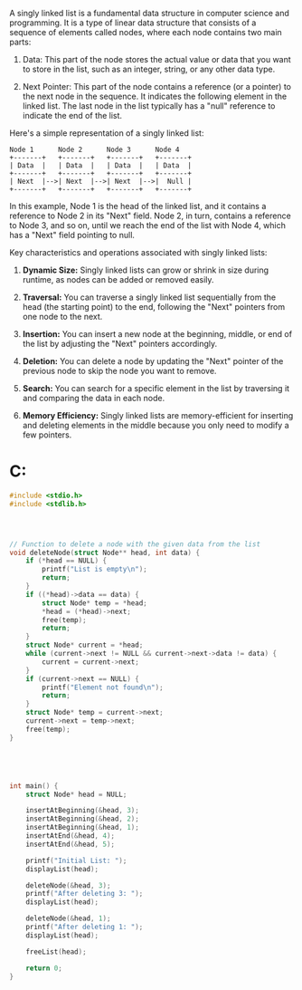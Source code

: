   
A singly linked list is a fundamental data structure in computer science and programming. It is a type of linear data structure that consists of a sequence of elements called nodes, where each node contains two main parts:

1. Data: This part of the node stores the actual value or data that you want to store in the list, such as an integer, string, or any other data type.
    
2. Next Pointer: This part of the node contains a reference (or a pointer) to the next node in the sequence. It indicates the following element in the linked list. The last node in the list typically has a "null" reference to indicate the end of the list.
    

Here's a simple representation of a singly linked list:

```
Node 1      Node 2      Node 3      Node 4
+-------+   +-------+   +-------+   +-------+
| Data  |   | Data  |   | Data  |   | Data  |
+-------+   +-------+   +-------+   +-------+
| Next  |-->| Next  |-->| Next  |-->|  Null |
+-------+   +-------+   +-------+   +-------+
```

In this example, Node 1 is the head of the linked list, and it contains a reference to Node 2 in its "Next" field. Node 2, in turn, contains a reference to Node 3, and so on, until we reach the end of the list with Node 4, which has a "Next" field pointing to null.

Key characteristics and operations associated with singly linked lists:

1. **Dynamic Size:** Singly linked lists can grow or shrink in size during runtime, as nodes can be added or removed easily.
    
2. **Traversal:** You can traverse a singly linked list sequentially from the head (the starting point) to the end, following the "Next" pointers from one node to the next.
    
3. **Insertion:** You can insert a new node at the beginning, middle, or end of the list by adjusting the "Next" pointers accordingly.
    
4. **Deletion:** You can delete a node by updating the "Next" pointer of the previous node to skip the node you want to remove.
    
5. **Search:** You can search for a specific element in the list by traversing it and comparing the data in each node.
    
6. **Memory Efficiency:** Singly linked lists are memory-efficient for inserting and deleting elements in the middle because you only need to modify a few pointers.
# C:

```c
#include <stdio.h>
#include <stdlib.h>




// Function to delete a node with the given data from the list
void deleteNode(struct Node** head, int data) {
    if (*head == NULL) {
        printf("List is empty\n");
        return;
    }
    if ((*head)->data == data) {
        struct Node* temp = *head;
        *head = (*head)->next;
        free(temp);
        return;
    }
    struct Node* current = *head;
    while (current->next != NULL && current->next->data != data) {
        current = current->next;
    }
    if (current->next == NULL) {
        printf("Element not found\n");
        return;
    }
    struct Node* temp = current->next;
    current->next = temp->next;
    free(temp);
}





int main() {
    struct Node* head = NULL;

    insertAtBeginning(&head, 3);
    insertAtBeginning(&head, 2);
    insertAtBeginning(&head, 1);
    insertAtEnd(&head, 4);
    insertAtEnd(&head, 5);

    printf("Initial List: ");
    displayList(head);

    deleteNode(&head, 3);
    printf("After deleting 3: ");
    displayList(head);

    deleteNode(&head, 1);
    printf("After deleting 1: ");
    displayList(head);

    freeList(head);

    return 0;
}
```


